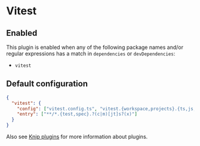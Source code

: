 # Vitest

## Enabled

This plugin is enabled when any of the following package names and/or regular expressions has a match in `dependencies`
or `devDependencies`:

- `vitest`

## Default configuration

```json
{
  "vitest": {
    "config": ["vitest.config.ts", "vitest.{workspace,projects}.{ts,js,json}"],
    "entry": ["**/*.{test,spec}.?(c|m)[jt]s?(x)"]
  }
}
```

Also see [Knip plugins][1] for more information about plugins.

[1]: https://github.com/webpro/knip/blob/main/README.md#plugins

